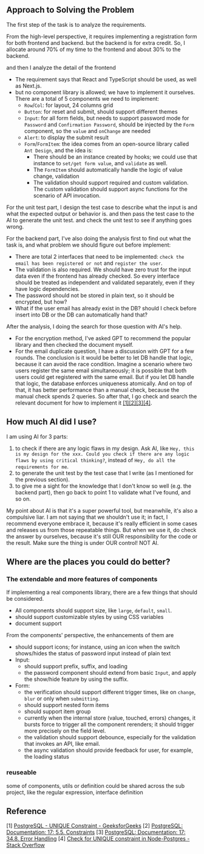## Approach to Solving the Problem

The first step of the task is to analyze the requirements.

From the high-level perspective, it requires implementing a registration form for both frontend and backend. but the backend is for extra credit. So, I allocate around 70% of my time to the frontend and about 30% to the backend.

and then I analyze the detail of the frontend

- The requirement says that React and TypeScript should be used, as well as Next.js.
- but no component library is allowed; we have to implement it ourselves. There are a total of 5 components we need to implement:
  - `Row`/`Col`: for layout, 24 columns grid
  - `Button`: for reset and submit, should support different themes
  - `Input`: for all form fields, but needs to support password mode for `Password` and `Confirmation Password`, should be injected by the `Form` component, so the `value` and `onChange` are needed
  - `Alert`: to display the submit result
  - `Form`/`FormItem`: the idea comes from an open-source library called `Ant Design`, and the idea is:
    - There should be an instance created by hooks; we could use that instance to `set/get form value`, and `validate` as well.
    - The `FormItem` should automatically handle the logic of value change, validation
    - The validation should support required and custom validation. The custom validation should support async functions for the scenario of API invocation.

For the unit test part, I design the test case to describe what the input is and what the expected output or behavior is. and then pass the test case to the AI to generate the unit test. and check the unit test to see if anything goes wrong.

For the backend part, I've also doing the analysis first to find out what the task is, and what problem we should figure out before implement:

- There are total 2 interfaces that need to be implemented: `check the email has been registered or not` and `register the user`.
- The validation is also required. We should have zero trust for the input data even if the frontend has already checked. So every interface should be treated as independent and validated separately, even if they have logic dependencies.
- The password should not be stored in plain text, so it should be encrypted, but how?
- What if the user email has already exist in the DB? should I check before insert into DB or the DB can automatically hand that?

After the analysis, I doing the search for those question with AI's help.

- For the encryption method, I've asked GPT to recommend the popular library and then checked the document myself.
- For the email duplicate question, I have a discussion with GPT for a few rounds. The conclusion is it would be better to let DB handle that logic, because it can avoid the race condition. Imagine a scenario where two users register the same email simultaneously; it is possible that both users could get registered with the same email. But if you let DB handle that logic, the database enforces uniqueness atomically. And on top of that, it has better performance than a manual check, because the manual check spends 2 queries. So after that, I go check and search the relevant document for how to implement it [[1]](#reference-1)[[2]](#reference-2)[[3]](#reference-3)[[4]](#reference-4).

## How much AI did I use?

I am using AI for 3 parts:

1. to check if there are any logic flaws in my design. Ask AI, like `Hey, this is my design for the xxx. Could you check if there are any logic flaws by using critical thinking?`, instead of `Hey, do all the requirements for me`.
2. to generate the unit test by the test case that I write (as I mentioned for the previous section).
3. to give me a sight for the knowledge that I don't know so well (e.g. the backend part), then go back to point 1 to validate what I've found, and so on.

My point about AI is that it's a super powerful tool, but meanwhile, it's also a compulsive liar. I am not saying that we shouldn't use it; in fact, I recommend everyone embrace it, because it's really efficient in some cases and releases us from those repeatable things. But when we use it, do check the answer by ourselves, because it's still OUR responsibility for the code or the result. Make sure the thing is under OUR control! NOT AI.

## Where are the places you could do better?

### The extendable and more features of components

If implementing a real components library, there are a few things that should be considered.

- All components should support size, like `large`, `default`, `small`.
- should support customizable styles by using CSS variables
- document support

From the components' perspective, the enhancements of them are

- should support icons; for instance, using an icon when the switch shows/hides the status of password input instead of plain text
- Input:
  - should support prefix, suffix, and loading
  - the password component should extend from basic `Input`, and apply the show/hide feature by using the suffix.
- Form:
  - the verification should support different trigger times, like on `change`, `blur` or only when `submitting`.
  - should support nested form items
  - should support item group
  - currently when the internal store (value, touched, errors) changes, it bursts force to trigger all the component rerenders; it should trigger more precisely on the field level.
  - the validation should support debounce, especially for the validation that invokes an API, like email.
  - the async validation should provide feedback for user, for example, the loading status

### reuseable

some of components, utils or definition could be shared across the sub project, like the regular expression, interface definition

## Reference

<a id="reference-1">[1]</a> [PostgreSQL - UNIQUE Constraint - GeeksforGeeks](https://www.geeksforgeeks.org/postgresql/postgresql-unique-constraint/)
<a id="reference-2">[2]</a> [PostgreSQL: Documentation: 17: 5.5. Constraints](https://www.postgresql.org/docs/17/ddl-constraints.html#DDL-CONSTRAINTS-UNIQUE-CONSTRAINTS)
<a id="reference-3">[3]</a> [PostgreSQL: Documentation: 17: 34.8. Error Handling](https://www.postgresql.org/docs/17/ecpg-errors.html#ECPG-SQLSTATE-SQLCODE-ECPG-INFORMIX-DUPLICATE-KEY)
<a id="reference-4">[4]</a> [Check for UNIQUE constraint in Node-Postgres - Stack Overflow](https://stackoverflow.com/questions/71323001/check-for-unique-constraint-in-node-postgres)
